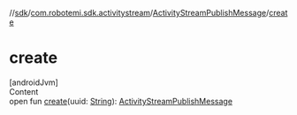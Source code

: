 //[sdk](../../../index.md)/[com.robotemi.sdk.activitystream](../index.md)/[ActivityStreamPublishMessage](index.md)/[create](create.md)



# create  
[androidJvm]  
Content  
open fun [create](create.md)(uuid: [String](https://developer.android.com/reference/kotlin/java/lang/String.html)): [ActivityStreamPublishMessage](index.md)  



